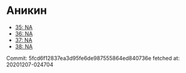 # Аникин
- [35: NA](35.md)
- [36: NA](36.md)
- [37: NA](37.md)
- [38: NA](38.md)

Commit: 5fcd6f12837ea3d95fe6de987555864ed840736e
 fetched at: 20201207-024704
